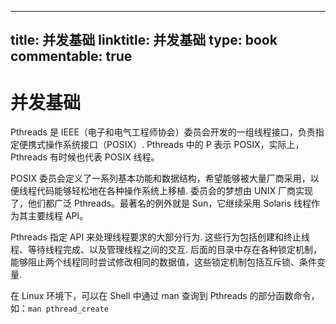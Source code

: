 
---
title: 并发基础
linktitle: 并发基础
type: book
commentable: true
---

# 并发基础

Pthreads 是 IEEE（电子和电气工程师协会）委员会开发的一组线程接口，负责指定便携式操作系统接口（POSIX）. Pthreads 中的 P 表示 POSIX，实际上，Pthreads 有时候也代表 POSIX 线程。

POSIX 委员会定义了一系列基本功能和数据结构，希望能够被大量厂商采用，以便线程代码能够轻松地在各种操作系统上移植. 委员会的梦想由 UNIX 厂商实现了，他们都广泛 Pthreads。最著名的例外就是 Sun，它继续采用 Solaris 线程作为其主要线程 API。

Pthreads 指定 API 来处理线程要求的大部分行为. 这些行为包括创建和终止线程、等待线程完成、以及管理线程之间的交互. 后面的目录中存在各种锁定机制，能够阻止两个线程同时尝试修改相同的数据值，这些锁定机制包括互斥锁、条件变量.

在 Linux 环境下，可以在 Shell 中通过 man 查询到 Pthreads 的部分函数命令，如：`man pthread_create`

    